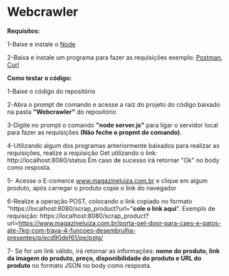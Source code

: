 # Webcrawler

<b>Requisitos:</b>

1-Baixe e instale o <a href ="https://nodejs.org/en/download/">Node</a>

2-Baixa e instale um programa para fazer as requisições exemplo: <a href="https://www.postman.com/">Postman</a>, <a href="https://curl.se/download.html">Curl</a>

<b>Como testar o código:</b>

1-Baixe o código do repositório

2-Abra o prompt de comando e acesse a raiz do projeto do código baixado na pasta <b>"Webcrawler"</b> do repositório

3-Digite no prompt o comando <b>"node server.js"</b> para ligar o servidor local para fazer as requisições <b>(Não feche o propmt de comando)</b>. 

4-Utilizando algum dos programas anteriormente baixados para realizar as requisições, realize a requisição Get utilizando o link: http://localhost:8080/status Em caso de sucesso irá retornar "Ok" no body como resposta.

5- Acesse o E-comerce www.magazineluiza.com.br e clique em algum produto, após carregar o produto copie o link do navegador

6-Realize a operação POST, colocando o link copiado no formato "https://localhost:8080/scrap_product?url="<b>cole o link aqui</b>". Exemplo de requisição: https://localhost:8080/scrap_product?url=https://www.magazineluiza.com.br/porta-pet-door-para-caes-e-gatos-ate-7kg-com-trava-4-funcoes-desembrulha-presentes/p/ecd90def61/pe/pstg/

7- Se for um link válido, irá retornar as informações: <b>nome do produto, link da imagem do produto, preço, disponibilidade do produto e URL do produto</b> no formato JSON no body como resposta.
